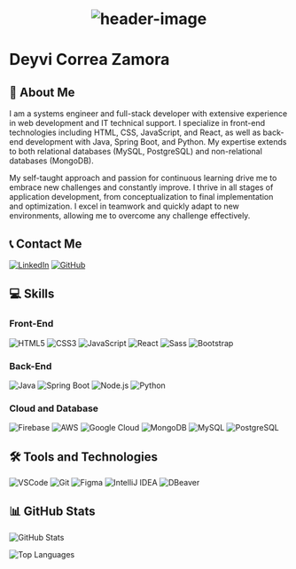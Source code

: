 <h1 align="center">
  <img src="banner.png" alt="header-image">
</h1>

# Deyvi Correa Zamora

## 🌟 About Me

I am a systems engineer and full-stack developer with extensive experience in web development and IT technical support. I specialize in front-end technologies including HTML, CSS, JavaScript, and React, as well as back-end development with Java, Spring Boot, and Python. My expertise extends to both relational databases (MySQL, PostgreSQL) and non-relational databases (MongoDB).

My self-taught approach and passion for continuous learning drive me to embrace new challenges and constantly improve. I thrive in all stages of application development, from conceptualization to final implementation and optimization. I excel in teamwork and quickly adapt to new environments, allowing me to overcome any challenge effectively.

## 📞 Contact Me

[![LinkedIn](https://img.shields.io/badge/-LinkedIn-0A66C2?style=for-the-badge&logo=linkedin&logoColor=white)](https://www.linkedin.com/in/deyvi-correa-zamora/)
[![GitHub](https://img.shields.io/badge/GitHub-181717?style=for-the-badge&logo=github&logoColor=white)](https://github.com/DeyviCZ)

## 💻 Skills

### Front-End

![HTML5](https://img.shields.io/badge/HTML5-E34F26?style=for-the-badge&logo=html5&logoColor=white)
![CSS3](https://img.shields.io/badge/CSS3-1572B6?style=for-the-badge&logo=css3&logoColor=white)
![JavaScript](https://img.shields.io/badge/JavaScript-F7DF1E?style=for-the-badge&logo=javascript&logoColor=black)
![React](https://img.shields.io/badge/React-61DAFB?style=for-the-badge&logo=react&logoColor=black)
![Sass](https://img.shields.io/badge/Sass-CC6699?style=for-the-badge&logo=sass&logoColor=white)
![Bootstrap](https://img.shields.io/badge/Bootstrap-563D7C?style=for-the-badge&logo=bootstrap&logoColor=white)

### Back-End

![Java](https://img.shields.io/badge/Java-007396?style=for-the-badge&logo=java&logoColor=white)
![Spring Boot](https://img.shields.io/badge/Spring%20Boot-6DB33F?style=for-the-badge&logo=springboot&logoColor=white)
![Node.js](https://img.shields.io/badge/Node.js-339933?style=for-the-badge&logo=node.js&logoColor=white)
![Python](https://img.shields.io/badge/Python-000000?style=for-the-badge&logo=python&logoColor=FFD43B)

### Cloud and Database

![Firebase](https://img.shields.io/badge/Firebase-FFCA28?style=for-the-badge&logo=firebase&logoColor=black)
![AWS](https://img.shields.io/badge/AWS-232F3E?style=for-the-badge&logo=amazon-aws&logoColor=white)
![Google Cloud](https://img.shields.io/badge/Google%20Cloud-4285F4?style=for-the-badge&logo=google-cloud&logoColor=white)
![MongoDB](https://img.shields.io/badge/MongoDB-47A248?style=for-the-badge&logo=mongodb&logoColor=white)
![MySQL](https://img.shields.io/badge/MySQL-00758F?style=for-the-badge&logo=mysql&logoColor=white)
![PostgreSQL](https://img.shields.io/badge/PostgreSQL-4169E1?style=for-the-badge&logo=postgresql&logoColor=white)

## 🛠 Tools and Technologies

![VSCode](https://img.shields.io/badge/VSCode-0078D4?style=for-the-badge&logo=visual%20studio%20code&logoColor=white)
![Git](https://img.shields.io/badge/Git-F05032?style=for-the-badge&logo=git&logoColor=white)
![Figma](https://img.shields.io/badge/Figma-F24E1E?style=for-the-badge&logo=figma&logoColor=white)
![IntelliJ IDEA](https://img.shields.io/badge/IntelliJ_IDEA-000000?style=for-the-badge&logo=intellij-idea&logoColor=white)
![DBeaver](https://img.shields.io/badge/DBeaver-000000?style=for-the-badge&logo=dbeaver&logoColor=white)

## 📊 GitHub Stats

![GitHub Stats](https://github-readme-stats.vercel.app/api?username=DeyviCZ&theme=transparent&bg_color=000&border_color=30A3DC&show_icons=true&icon_color=30A3DC&title_color=E94D5F&text_color=FFF)

![Top Languages](https://github-readme-stats-git-masterrstaa-rickstaa.vercel.app/api/top-langs/?username=DeyviCZ&bg_color=000&border_color=30A3DC&title_color=E94D5F&text_color=FFF)
